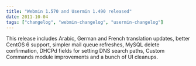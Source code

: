 ```yaml
---
title: "Webmin 1.570 and Usermin 1.490 released"
date: 2011-10-04
tags: ["changelog", "webmin-changelog", "usermin-changelog"]
---
```


This release includes Arabic, German and French translation updates, better CentOS 6 support, simpler mail queue refreshes, MySQL delete confirmation, DHCPd fields for setting DNS search paths, Custom Commands module improvements and a bunch of UI cleanups.
